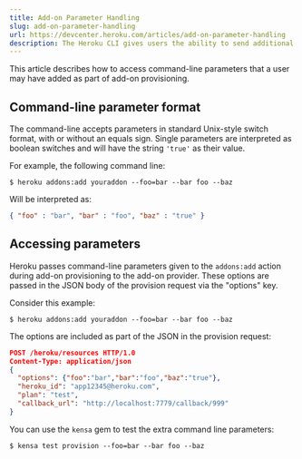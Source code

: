 ```yaml
---
title: Add-on Parameter Handling
slug: add-on-parameter-handling
url: https://devcenter.heroku.com/articles/add-on-parameter-handling
description: The Heroku CLI gives users the ability to send additional parameters through with provisioning requests for add-ons.
---
```


This article describes how to access command-line parameters that a user may have added as part of  add-on provisioning. 

## Command-line parameter format

The command-line accepts parameters in standard Unix-style switch format, with or without an equals sign. Single parameters are interpreted as boolean switches and will have the string `'true'` as their value.

For example, the following command line:

``` term
$ heroku addons:add youraddon --foo=bar --bar foo --baz
```

Will be interpreted as:

``` json
{ "foo" : "bar", "bar" : "foo", "baz" : "true" }
```

## Accessing parameters

Heroku passes command-line parameters given to the `addons:add` action during add-on provisioning to the add-on provider.  These options are passed in the JSON body of the provision request via the "options" key.

Consider this example:

``` term
$ heroku addons:add youraddon --foo=bar --bar foo --baz
```

The options are included as part of the JSON in the provision request:

``` json
POST /heroku/resources HTTP/1.0
Content-Type: application/json
{
  "options": {"foo":"bar","bar":"foo","baz":"true"},
  "heroku_id": "app12345@heroku.com",
  "plan": "test",
  "callback_url": "http://localhost:7779/callback/999"
}
```

You can use the `kensa` gem to test the extra command line parameters:

``` term
$ kensa test provision --foo=bar --bar foo --baz
``` 